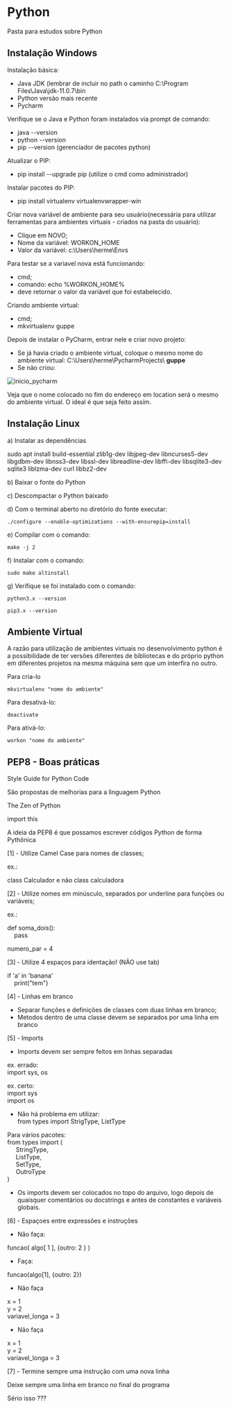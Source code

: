 # Python
Pasta para estudos sobre Python

<h2>Instalação Windows</h2>

Instalação básica:
- Java JDK (lembrar de incluir no path o caminho C:\Program Files\Java\jdk-11.0.7\bin
- Python versão mais recente
- Pycharm

Verifique se o Java e Python foram instalados via prompt de comando: 
- java --version 
- python --version
- pip --version (gerenciador de pacotes python)

Atualizar o PIP:
- pip install --upgrade pip (utilize o cmd como administrador)

Instalar pacotes do PIP:
- pip install virtualenv virtualenvwrapper-win

Criar nova variável de ambiente para seu usuário(necessária para utilizar ferramentas para ambientes virtuais - criados na pasta do usuário):
- Clique em NOVO;
- Nome da variável: WORKON_HOME
- Valor da variável: c:\Users\herme\Envs

Para testar se a variavel nova está funcionando: 
- cmd;
- comando: echo %WORKON_HOME%
- deve retornar o valor da variável que foi estabelecido.

Criando ambiente virtual:
- cmd;
- mkvirtualenv guppe

Depois de instalar o PyCharm, entrar nele e criar novo projeto:
- Se já havia criado o ambiente virtual, coloque o mesmo nome do ambiente virtual: C:\Users\herme\PycharmProjects\ <b>guppe</b>
- Se não criou:

![inicio_pycharm](https://user-images.githubusercontent.com/49697760/172600809-2e3da281-a3a8-4fa0-80ba-06f2bc4946fc.jpg)

Veja que o nome colocado no fim do endereço em location será o mesmo do ambiente virtual. O ideal é que seja feito assim.

<h2>Instalação Linux</h2>

a) Instalar as dependências

sudo apt install build-essential zlib1g-dev libjpeg-dev libncurses5-dev libgdbm-dev libnss3-dev libssl-dev libreadline-dev libffi-dev libsqlite3-dev sqlite3 liblzma-dev curl libbz2-dev

b) Baixar o fonte do Python

c) Descompactar o Python baixado

d) Com o terminal aberto no diretório do fonte executar:

	./configure --enable-optimizations --with-ensurepip=install

e) Compilar com o comando:

	make -j 2

f) Instalar com o comando:

	sudo make altinstall
	
g) Verifique se foi instalado com o comando:

	python3.x --version

	pip3.x --version

<h2>Ambiente Virtual</h2>

A razão para utilização de ambientes virtuais no desenvolvimento python é a possibilidade de ter versões diferentes de bibliotecas e do próprio python em diferentes projetos na mesma máquina sem que um interfira no outro.

Para cria-lo

	mkvirtualenv "nome do ambiente"

Para desativá-lo:

	deactivate

Para ativá-lo:

	workon "nome do ambiente"

<h2>PEP8 - Boas práticas</h2>

Style Guide for Python Code

São propostas de melhorias para a linguagem Python

The Zen of Python

import this

A ideia da PEP8 é que possamos escrever códigos Python de forma Pythônica

[1] - Utilize Camel Case para nomes de classes;

ex.:

class Calculador e não class calculadora

[2] - Utilize nomes em minúsculo, separados por underline para funções ou variáveis;

ex.:

def soma_dois():<br>
&nbsp;&nbsp;&nbsp;&nbsp;pass

numero_par = 4

[3] - Utilize 4 espaços para identação! (NÃO use tab)

if 'a' in 'banana'<br>
&nbsp;&nbsp;&nbsp;&nbsp;print("tem")

[4] - Linhas em branco
- Separar funções e definições de classes com duas linhas em branco;
- Metodos dentro de uma classe devem se separados por uma linha em branco

[5] - Imports
- Imports devem ser sempre feitos em linhas separadas

ex. errado:<br>
import sys, os

ex. certo:<br>
import sys<br>
import os

- Não há problema em utilizar:<br>
from types import StrigType, ListType

Para vários pacotes:<br>
from types import (<br>
&nbsp;&nbsp;&nbsp;&nbsp;&nbsp;StringType,<br>
&nbsp;&nbsp;&nbsp;&nbsp;&nbsp;ListType,<br>
&nbsp;&nbsp;&nbsp;&nbsp;&nbsp;SetType,<br>
&nbsp;&nbsp;&nbsp;&nbsp;&nbsp;OutroType<br>
)

- Os imports devem ser colocados no topo do arquivo, logo depois de quaisquer comentários ou docstrings e
antes de constantes e variáveis globais.

[6] - Espaçoes entre expressões e instruções

- Não faça:

funcao( algo[ 1 ], {outro: 2 } )

- Faça:

funcao(algo[1], {outro: 2}) 

- Não faça

x              = 1<br>
y              = 2<br>
variavel_longa = 3<br>

- Não faça

x = 1<br>
y = 2<br>
variavel_longa = 3<br>

[7] - Termine sempre uma instrução com uma nova linha

Deixe sempre uma linha em branco no final do programa

Sério isso ???

